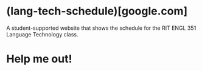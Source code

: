 # (lang-tech-schedule)[google.com]
A student-supported website that shows the schedule for the RIT ENGL 351 Language Technology class. 

# Help me out!

